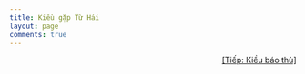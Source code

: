 ```yaml
---
title: Kiều gặp Từ Hải
layout: page
comments: true
---
```


<div style="text-align: right"> 
	<a href="/page/truyenkieu/kieu-bao-thu">[Tiếp: Kiều báo thù]</a>
</div>